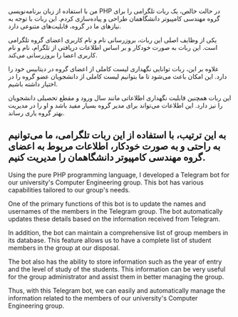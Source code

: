 من با استفاده از زبان برنامه‌نویسی PHP در حالت خالص، یک ربات تلگرامی را برای گروه مهندسی کامپیوتر دانشگاهمان طراحی و پیاده‌سازی کردم. این ربات با توجه به نیازهای ما در گروه، قابلیت‌های متنوعی دارد.

یکی از وظایف اصلی این ربات، بروزرسانی نام و نام کاربری اعضای گروه تلگرامی است. این ربات به صورت خودکار و بر اساس اطلاعات دریافتی از تلگرام، نام و نام کاربری اعضا را بروزرسانی می‌کند.

علاوه بر این، ربات توانایی نگهداری لیست کاملی از اعضای گروه در دیتابیس خود را دارد. این امکان باعث می‌شود تا ما بتوانیم لیست کاملی از دانشجویان عضو گروه را در اختیار داشته باشیم.

این ربات همچنین قابلیت نگهداری اطلاعاتی مانند سال ورود و مقطع تحصیلی دانشجویان را نیز دارد. این اطلاعات می‌تواند برای مدیر گروه بسیار مفید باشد و او را در مدیریت بهتر گروه یاری رساند.

به این ترتیب، با استفاده از این ربات تلگرامی، ما می‌توانیم به راحتی و به صورت خودکار، اطلاعات مربوط به اعضای گروه مهندسی کامپیوتر دانشگاهمان را مدیریت کنیم.
-------------

Using the pure PHP programming language, I developed a Telegram bot for our university's Computer Engineering group. This bot has various capabilities tailored to our group's needs.

One of the primary functions of this bot is to update the names and usernames of the members in the Telegram group. The bot automatically updates these details based on the information received from Telegram.

In addition, the bot can maintain a comprehensive list of group members in its database. This feature allows us to have a complete list of student members in the group at our disposal.

The bot also has the ability to store information such as the year of entry and the level of study of the students. This information can be very useful for the group administrator and assist them in better managing the group.

Thus, with this Telegram bot, we can easily and automatically manage the information related to the members of our university's Computer Engineering group.
